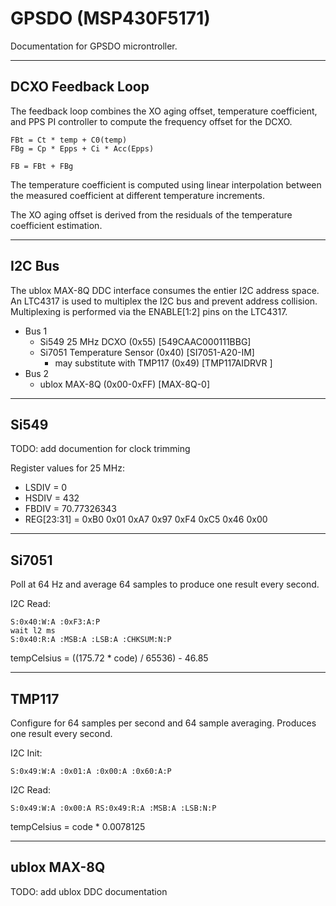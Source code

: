 # GPSDO (MSP430F5171)

Documentation for GPSDO microntroller.

---
## DCXO Feedback Loop

The feedback loop combines the XO aging offset, temperature coefficient, and PPS PI controller to compute the frequency offset for the DCXO.

```
FBt = Ct * temp + C0(temp)
FBg = Cp * Epps + Ci * Acc(Epps)

FB = FBt + FBg
```

The temperature coefficient is computed using linear interpolation between the measured coefficient at different temperature increments.

The XO aging offset is derived from the residuals of the temperature coefficient estimation.

---
## I2C Bus

The ublox MAX-8Q DDC interface consumes the entier I2C address space. An LTC4317 is used to multiplex the I2C bus and prevent address collision. Multiplexing is performed via the ENABLE[1:2] pins on the LTC4317.

- Bus 1
    - Si549 25 MHz DCXO (0x55) [549CAAC000111BBG]
    - Si7051 Temperature Sensor (0x40) [SI7051-A20-IM]
        - may substitute with TMP117 (0x49) [TMP117AIDRVR ]
- Bus 2
    - ublox MAX-8Q (0x00-0xFF) [MAX-8Q-0]

---
## Si549

TODO: add documention for clock trimming

Register values for 25 MHz:
- LSDIV = 0
- HSDIV = 432
- FBDIV = 70.77326343
- REG[23:31] = 0xB0 0x01 0xA7 0x97 0xF4 0xC5 0x46 0x00

---
## Si7051

Poll at 64 Hz and average 64 samples to produce one result every second.

I2C Read:
```
S:0x40:W:A :0xF3:A:P
wait l2 ms
S:0x40:R:A :MSB:A :LSB:A :CHKSUM:N:P
```

tempCelsius = ((175.72 * code) / 65536) - 46.85

---
## TMP117

Configure for 64 samples per second and 64 sample averaging. Produces one result every second.

I2C Init:
```
S:0x49:W:A :0x01:A :0x00:A :0x60:A:P
```

I2C Read:
```
S:0x49:W:A :0x00:A RS:0x49:R:A :MSB:A :LSB:N:P
```

tempCelsius = code * 0.0078125

---
## ublox MAX-8Q

TODO: add ublox DDC documentation
